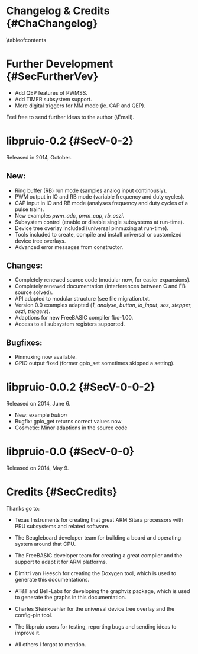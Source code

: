 Changelog & Credits {#ChaChangelog}
===================
\tableofcontents


Further Development {#SecFurtherVev}
===================

- Add QEP features of PWMSS.
- Add TIMER subsystem support.
- More digital triggers for MM mode (ie. CAP and QEP).

Feel free to send further ideas to the author (\Email).


libpruio-0.2 {#SecV-0-2}
============

Released in 2014, October.

New:
----

- Ring buffer (RB) run mode (samples analog input continously).
- PWM output in IO and RB mode (variable frequency and duty cycles).
- CAP input in IO and RB mode (analyses frequency and duty cycles of a pulse train).
- New examples *pwm_adc*, *pwm_cap*, *rb_oszi*.
- Subsystem control (enable or disable single subsystems at run-time).
- Device tree overlay included (universal pinmuxing at run-time).
- Tools included to create, compile and install universal or customized device tree overlays.
- Advanced error messages from constructor.

Changes:
--------

- Completely renewed source code (modular now, for easier expansions).
- Completely renewed documentation (interferences between C and FB source solved).
- API adapted to modular structure (see file migration.txt.
- Version 0.0 examples adapted (*1*, *analyse*, *button*, *io_input*, *sos*, *stepper*, *oszi*, *triggers*).
- Adaptions for new FreeBASIC compiler fbc-1.00.
- Access to all subsystem registers supported.

Bugfixes:
---------

- Pinmuxing now available.
- GPIO output fixed (former gpio_set sometimes skipped a setting).


libpruio-0.0.2 {#SecV-0-0-2}
==============

Released on 2014, June 6.

- New: example *button*
- Bugfix: gpio_get returns correct values now
- Cosmetic: Minor adaptions in the source code


libpruio-0.0 {#SecV-0-0}
============

Released on 2014, May 9.



Credits {#SecCredits}
=======

Thanks go to:

- Texas Instruments for creating that great ARM Sitara processors with
  PRU subsystems and related software.

- The Beagleboard developer team for building a board and operating
  system around that CPU.

- The FreeBASIC developer team for creating a great compiler and the
  support to adapt it for ARM platforms.

- Dimitri van Heesch for creating the Doxygen tool, which is used to
  generate this documentations.

- AT&T and Bell-Labs for developing the graphviz package, which is used
  to generate the graphs in this documentation.

- Charles Steinkuehler for the universal device tree overlay and the
  config-pin tool.

- The libpruio users for testing, reporting bugs and sending ideas
  to improve it.

- All others I forgot to mention.
